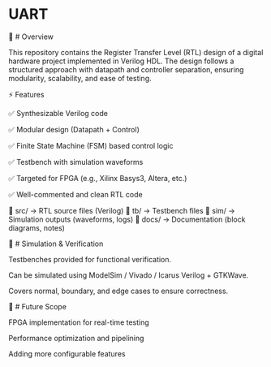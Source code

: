 # UART
📌 # Overview

This repository contains the Register Transfer Level (RTL) design of a digital hardware project implemented in Verilog HDL. The design follows a structured approach with datapath and controller separation, ensuring modularity, scalability, and ease of testing.

⚡ Features

✅ Synthesizable Verilog code

✅ Modular design (Datapath + Control)

✅ Finite State Machine (FSM) based control logic

✅ Testbench with simulation waveforms

✅ Targeted for FPGA (e.g., Xilinx Basys3, Altera, etc.)

✅ Well-commented and clean RTL code

📂 src/        -> RTL source files (Verilog)
📂 tb/         -> Testbench files
📂 sim/        -> Simulation outputs (waveforms, logs)
📂 docs/       -> Documentation (block diagrams, notes)

🧪 # Simulation & Verification

Testbenches provided for functional verification.

Can be simulated using ModelSim / Vivado / Icarus Verilog + GTKWave.

Covers normal, boundary, and edge cases to ensure correctness.

🚀 # Future Scope

FPGA implementation for real-time testing

Performance optimization and pipelining

Adding more configurable features
